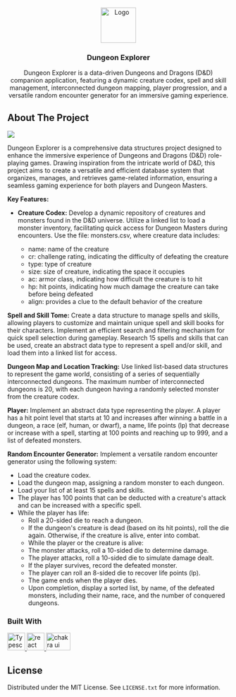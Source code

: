 <!-- Improved compatibility of back to top link: See: https://github.com/othneildrew/Best-README-Template/pull/73 -->

<a name="readme-top"></a>

<!--
*** Thanks for checking out the Best-README-Template. If you have a suggestion
*** that would make this better, please fork the repo and create a pull request
*** or simply open an issue with the tag "enhancement".
*** Don't forget to give the project a star!
*** Thanks again! Now go create something AMAZING! :D
-->

<!-- PROJECT SHIELDS -->
<!--
*** I'm using markdown "reference style" links for readability.
*** Reference links are enclosed in brackets [ ] instead of parentheses ( ).
*** See the bottom of this document for the declaration of the reference variables
*** for contributors-url, forks-url, etc. This is an optional, concise syntax you may use.
*** https://www.markdownguide.org/basic-syntax/#reference-style-links
-->

<!-- PROJECT LOGO -->
<br />
<div align="center">
  <a href="https://github.com/Jose-AE/dungeon-explorer">
    <img src="https://static.thenounproject.com/png/4213462-200.png" alt="Logo" width="80" height="80">
  </a>
<h3 align="center">Dungeon Explorer</h3>

  <p align="center">
    Dungeon Explorer is a data-driven Dungeons and Dragons (D&D) companion application, featuring a dynamic creature codex, spell and skill management, interconnected dungeon mapping, player progression, and a versatile random encounter generator for an immersive gaming experience.
    
  </p>
</div>

<!-- ABOUT THE PROJECT -->

## About The Project

<img src="https://i.imgur.com/jJJ9cUT.png" />


Dungeon Explorer is a comprehensive data structures project designed to enhance the immersive experience of Dungeons and Dragons (D&D) role-playing games. Drawing inspiration from the intricate world of D&D, this project aims to create a versatile and efficient database system that organizes, manages, and retrieves game-related information, ensuring a seamless gaming experience for both players and Dungeon Masters.

**Key Features:**
- **Creature Codex:**
Develop a dynamic repository of creatures and monsters found in the D&D universe. Utilize a linked list to load a monster inventory, facilitating quick access for Dungeon Masters during encounters. Use the file: monsters.csv, where creature data includes:

  - name: name of the creature
  - cr: challenge rating, indicating the difficulty of defeating the creature
  - type: type of creature
  - size: size of creature, indicating the space it occupies
  - ac: armor class, indicating how difficult the creature is to hit
  - hp: hit points, indicating how much damage the creature can take before being defeated
  - align: provides a clue to the default behavior of the creature


**Spell and Skill Tome:**
Create a data structure to manage spells and skills, allowing players to customize and maintain unique spell and skill books for their characters. Implement an efficient search and filtering mechanism for quick spell selection during gameplay. Research 15 spells and skills that can be used, create an abstract data type to represent a spell and/or skill, and load them into a linked list for access.

**Dungeon Map and Location Tracking:**
Use linked list-based data structures to represent the game world, consisting of a series of sequentially interconnected dungeons. The maximum number of interconnected dungeons is 20, with each dungeon having a randomly selected monster from the creature codex.

**Player:**
Implement an abstract data type representing the player. A player has a hit point level that starts at 10 and increases after winning a battle in a dungeon, a race (elf, human, or dwarf), a name, life points (lp) that decrease or increase with a spell, starting at 100 points and reaching up to 999, and a list of defeated monsters.

**Random Encounter Generator:**
Implement a versatile random encounter generator using the following system:

- Load the creature codex.
- Load the dungeon map, assigning a random monster to each dungeon.
- Load your list of at least 15 spells and skills.
- The player has 100 points that can be deducted with a creature's attack and can be increased with a specific spell.
- While the player has life:
  - Roll a 20-sided die to reach a dungeon.
  - If the dungeon's creature is dead (based on its hit points), roll the die again. Otherwise, if the creature is alive, enter into combat.
  - While the player or the creature is alive:
  - The monster attacks, roll a 10-sided die to determine damage.
  - The player attacks, roll a 10-sided die to simulate damage dealt.
  - If the player survives, record the defeated monster.
  - The player can roll an 8-sided die to recover life points (lp).
  - The game ends when the player dies.
  - Upon completion, display a sorted list, by name, of the defeated monsters, including their name, race, and the number of conquered dungeons.


### Built With

<a href="https://www.typescriptlang.org/" target="_blank" rel="noreferrer"> <img src="https://cmake.org/wp-content/uploads/2023/08/CMake-Mark.svg" alt="Typescript" width="40" height="40"/> </a>
<a href="https://reactjs.org/" target="_blank" rel="noreferrer"> <img src="https://camo.githubusercontent.com/2d43f677813e9f908e0d6d1a0d501e664c63cb2208943290ff5d089f5ebcbe84/68747470733a2f2f63646e2e63646e6c6f676f2e636f6d2f6c6f676f732f632f36382f632d73686172702d383030783830302e706e67" alt="react" width="40" height="40"/> </a>
<a href="https://chakra-ui.com/" target="_blank" rel="noreferrer"> <img src="https://upload.wikimedia.org/wikipedia/commons/thumb/b/bb/WxWidgets.svg/192px-WxWidgets.svg.png" alt="chakra ui" width="55" height="40"/> </a>




<!-- LICENSE -->

## License

Distributed under the MIT License. See `LICENSE.txt` for more information.


